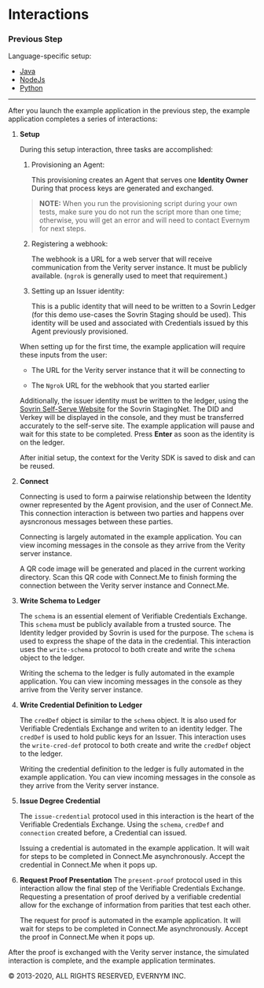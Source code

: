# Interactions

### Previous Step

Language-specific setup:
* [Java](/docs/Getting-Started/java/README.md)
* [NodeJs](/docs/Getting-Started/nodejs/README.md)
* [Python](/docs/Getting-Started/python/README.md)
---

After you launch the example application in the previous step, the example application completes a series of interactions:

1. **Setup**
   
   During this setup interaction, three tasks are accomplished:
   
   1. Provisioning an Agent:
   
      This provisioning creates an Agent that serves one **Identity Owner** During that process keys are generated and exchanged. 

   > **NOTE:** When you run the provisioning script during your own tests, make sure you do not run the script more than one time; otherwise, you will get an error and will need to contact Evernym for next steps.

   2. Registering a webhook:
   
       The webhook is a URL for a web server that will receive communication from the Verity server instance. It must be publicly available. (`ngrok` is generally used to meet that requirement.)

   3. Setting up an Issuer identity:
   
      This is a public identity that will need to be written to a Sovrin Ledger (for this demo use-cases the Sovrin Staging should be used). This identity will be used and associated with Credentials issued by this Agent previously provisioned.
   
   When setting up for the first time, the example application will require these inputs from the user:

   * The URL for the Verity server instance that it will be connecting to
   
   * The `Ngrok` URL for the webhook that you started earlier
   
   Additionally, the issuer identity must be written to the ledger, using the
    [Sovrin Self-Serve Website](https://selfserve.sovrin.org/) for the Sovrin StagingNet. 
    The DID and Verkey will be displayed in the console, and they must be transferred accurately 
    to the self-serve site. The example application will pause and wait for this state to be 
    completed. Press **Enter** as soon as the identity is on the ledger.
   
   After initial setup, the context for the Verity SDK is saved to disk and can be reused. 

1. **Connect**

   Connecting is used to form a pairwise relationship between the Identity owner represented by the Agent provision, and the user of Connect.Me. This connection interaction is between two parties and happens over aysncronous messages between these parties. 
   
   Connecting is largely automated in the example application. You can view incoming messages 
   in the console as they arrive from the Verity server instance.
    
   A QR code image will be generated and placed in the current working directory. Scan this QR code with Connect.Me to finish forming the connection between the Verity server instance and Connect.Me.

2. **Write Schema to Ledger**
   
   The `schema` is an essential element of Verifiable Credentials Exchange. This `schema` must be publicly available from a trusted source. The Identity ledger provided by Sovrin is used for the purpose. The `schema` is used to express the shape of the data in the credential. This interaction uses the `write-schema` protocol to both create and write the `schema` object to the ledger.

   Writing the schema to the ledger is fully automated in the example application. You can view 
   incoming messages in the console as they arrive from the Verity server instance.

3. **Write Credential Definition to Ledger**

   The `credDef` object is similar to the `schema` object. It is also used for Verifiable Credentials Exchange and writen to an identity ledger. The `credDef` is used to hold public keys for an Issuer. This interaction uses the `write-cred-def` protocol to both create and write the `credDef` object to the ledger.

   Writing the credential definition to the ledger is fully automated in the example application. 
   You can view incoming messages in the console as they arrive from the Verity server instance.

3. **Issue Degree Credential**
   
   The `issue-credential` protocol used in this interaction is the heart of the Verifiable Credentials Exchange. Using the `schema`, `credDef` and `connection` created before, a Credential can issued. 
   
   Issuing a credential is automated in the example application. It will wait for steps to be 
   completed in Connect.Me asynchronously. Accept the credential in Connect.Me when it pops up.

4. **Request Proof Presentation**
   The `present-proof` protocol used in this interaction allow the final step of the Verifiable Credentials Exchange. Requesting a presentation of proof derived by a verifiable credential allow for the exchange of information from parities that test each other. 

   The request for proof is automated in the example application. It will wait for steps to be 
   completed in Connect.Me asynchronously. Accept the proof in Connect.Me when it pops up.
   
After the proof is exchanged with the Verity server instance, the simulated interaction is complete, and the example application terminates.

© 2013-2020, ALL RIGHTS RESERVED, EVERNYM INC.